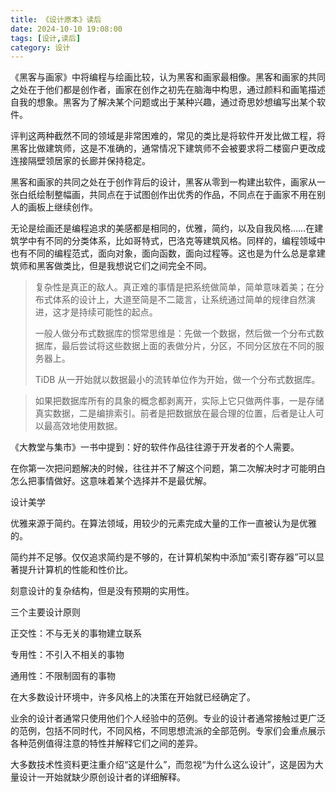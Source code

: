 ```yaml
---
title: 《设计原本》读后
date: 2024-10-10 19:08:00
tags: [设计,读后]
category: 设计
---
```


《黑客与画家》中将编程与绘画比较，认为黑客和画家最相像。黑客和画家的共同之处在于他们都是创作者，画家在创作之初先在脑海中构思，通过颜料和画笔描述自我的想象。黑客为了解决某个问题或出于某种兴趣，通过奇思妙想编写出某个软件。

评判这两种截然不同的领域是非常困难的，常见的类比是将软件开发比做工程，将黑客比做建筑师，这是不准确的，通常情况下建筑师不会被要求将二楼窗户更改成连接隔壁领居家的长廊并保持稳定。

黑客和画家的共同之处在于创作背后的设计，黑客从零到一构建出软件，画家从一张白纸绘制整幅画，共同点在于试图创作出优秀的作品，不同点在于画家不用在别人的画板上继续创作。

无论是绘画还是编程追求的美感都是相同的，优雅，简约，以及自我风格……在建筑学中有不同的分类体系，比如哥特式，巴洛克等建筑风格。同样的，编程领域中也有不同的编程范式，面向对象，面向函数，面向过程等。这也是为什么总是拿建筑师和黑客做类比，但是我想说它们之间完全不同。



> 复杂性是真正的敌人。真正难的事情是把系统做简单，简单意味着美；在分布式体系的设计上，大道至简是不二箴言，让系统通过简单的规律自然演进，这才是持续可能性的起点。
>
> 一般人做分布式数据库的惯常思维是：先做一个数据，然后做一个分布式数据库，最后尝试将这些数据上面的表做分片，分区，不同分区放在不同的服务器上。
>
> TiDB 从一开始就以数据最小的流转单位作为开始，做一个分布式数据库。



> 如果把数据库所有的具象的概念都剥离开，实际上它只做两件事，一是存储真实数据，二是编排索引。前者是把数据放在最合理的位置，后者是让人可以最高效地使用数据。



《大教堂与集市》一书中提到：好的软件作品往往源于开发者的个人需要。

在你第一次把问题解决的时候，往往并不了解这个问题，第二次解决时才可能明白怎么把事情做好。这意味着某个选择并不是最优解。







设计美学

优雅来源于简约。在算法领域，用较少的元素完成大量的工作一直被认为是优雅的。





简约并不足够。仅仅追求简约是不够的，在计算机架构中添加“索引寄存器”可以显著提升计算机的性能和性价比。



刻意设计的复杂结构，但是没有预期的实用性。



三个主要设计原则

正交性：不与无关的事物建立联系

专用性：不引入不相关的事物

通用性：不限制固有的事物



在大多数设计环境中，许多风格上的决策在开始就已经确定了。

业余的设计者通常只使用他们个人经验中的范例。专业的设计者通常接触过更广泛的范例，包括不同时代，不同风格，不同思想流派的全部范例。专家们会重点展示各种范例值得注意的特性并解释它们之间的差异。

大多数技术性资料更注重介绍“这是什么”，而忽视“为什么这么设计”，这是因为大量设计一开始就缺少原创设计者的详细解释。

